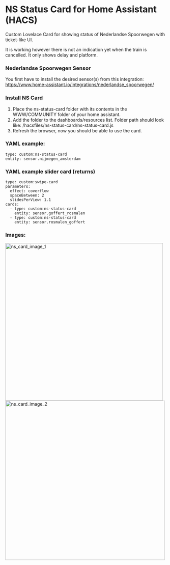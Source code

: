 # NS Status Card for Home Assistant (HACS)
Custom Lovelace Card for showing status of Nederlandse Spoorwegen with ticket-like UI.

It is working however there is not an indication yet when the train is cancelled. It only shows delay and platform.

### Nederlandse Spoorwegen Sensor
You first have to install the desired sensor(s) from this integration:
https://www.home-assistant.io/integrations/nederlandse_spoorwegen/

### Install NS Card
1. Place the ns-status-card folder with its contents in the WWW/COMMUNITY folder of your home assistant. 
2. Add the folder to the dashboards/resources list. Folder path should look like: /hacsfiles/ns-status-card/ns-status-card.js
3. Refresh the browser, now you should be able to use the card.

### YAML example:
```
type: custom:ns-status-card
entity: sensor.nijmegen_amsterdam
```

### YAML example slider card (returns)
```
type: custom:swipe-card
parameters:
  effect: coverflow
  spaceBetween: 2
  slidesPerView: 1.1
cards:
  - type: custom:ns-status-card
    entity: sensor.goffert_rosmalen
  - type: custom:ns-status-card
    entity: sensor.rosmalen_goffert
```

### Images:

<img width="495" alt="ns_card_image_1" src="https://user-images.githubusercontent.com/42770753/211256045-165b1747-db12-4968-b831-eb5d35b4caf7.png">

<img width="501" alt="ns_card_image_2" src="https://user-images.githubusercontent.com/42770753/211256097-f04475c7-77bb-47f3-b62a-cdac1e2826de.png">

